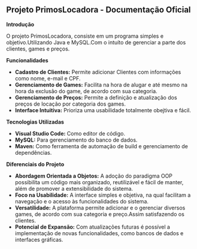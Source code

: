 ## Projeto PrimosLocadora - Documentação Oficial

**Introdução**

O projeto PrimosLocadora, consiste em um programa simples e objetivo.Utilizando Java e MySQL.Com o intuíto de gerenciar a parte dos clientes, games e preços.

**Funcionalidades**

* **Cadastro de Clientes:** Permite adicionar Clientes com informações como nome, e-mail e CPF.
* **Gerenciamento de Games:** Facilita na hora de alugar e até mesmo na hora da exclusão do game, de acordo com sua categoria.
* **Gerenciamento de Preços:** Permite a definição e atualização dos preços de locação por categoria dos games.
* **Interface Intuitiva:** Prioriza uma usabilidade totalmente obejtiva e fácil.

**Tecnologias Utilizadas**

* **Visual Studio Code:** Como editor de código.
* **MySQL:** Para gerenciamento do banco de dados.
* **Maven:** Como ferramenta de automação de build e gerenciamento de dependências.

**Diferenciais do Projeto**

* **Abordagem Orientada a Objetos:** A adoção do paradigma OOP possibilita um código mais organizado, reutilizável e fácil de manter, além de promover a extensibilidade do sistema.
* **Foco na Usabilidade:** A interface simples e objetiva, na qual facilitam a navegação e o acesso às funcionalidades do sistema.
* **Versatilidade:** A plataforma permite adicionar e o gerenciar diversos games, de acordo com sua categoria e preço.Assim satisfazendo os clientes.
* **Potencial de Expansão:** Com atualizações futuras é possível a implementação de novas funcionalidades, como bancos de dados e interfaces gráficas.
